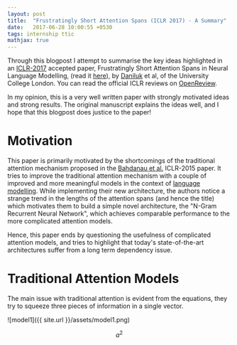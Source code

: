 ```yaml
---
layout: post
title:  "Frustratingly Short Attention Spans (ICLR 2017) - A Summary"
date:   2017-06-28 10:00:55 +0530
tags: internship ttic
mathjax: true
---
```


Through this blogpost I attempt to summarise the key ideas highlighted in an [ICLR-2017](http://www.iclr.cc/doku.php?id=ICLR2017:main&redirect=1) accepted paper, Frustratingly Short Attention Spans in Neural Language Modelling, (read it [here](https://arxiv.org/abs/1702.04521)), by [Daniluk](https://www.linkedin.com/in/michaldaniluk91/?ppe=1) et al, of the University College London. You can read the official ICLR reviews on [OpenReview](https://openreview.net/forum?id=ByIAPUcee).

In my opinion, this is a very well written paper with strongly motivated ideas and strong results. The original manuscript explains the ideas well, and I hope that this blogpost does justice to the paper!

# Motivation

This paper is primarily motivated by the shortcomings of the traditional attention mechanism proposed in the [Bahdanau et al.](https://arxiv.org/pdf/1409.0473.pdf) ICLR-2015 paper. It tries to improve the traditional attention mechanism with a couple of improved and more meaningful models in the context of [language modelling](https://en.wikipedia.org/wiki/Language_model).
While implementing their new architecture, the authors notice a strange trend in the lengths of the attention spans (and hence the title) which motivates them to build a simple novel architecture, the "N-Gram Recurrent Neural Network", which achieves comparable performance to the more complicated attention models.

Hence, this paper ends by questioning the usefulness of complicated attention models, and tries to highlight that today's state-of-the-art architectures suffer from a long term dependency issue.

# Traditional Attention Models

The main issue with traditional attention is evident from the equations, they try to squeeze three pieces of information in a single vector.

![model1]({{ site.url }}/assets/model1.png)

$$a^2$$